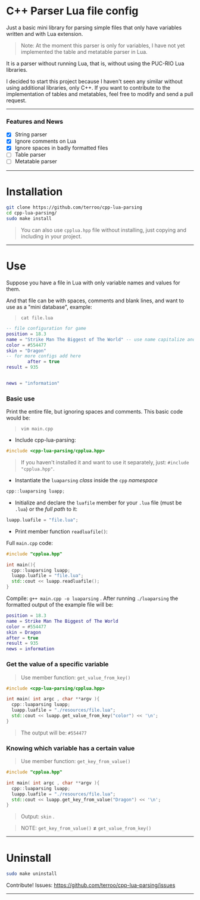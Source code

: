 # C++ Parser Lua file config
Just a basic mini library for parsing simple files that only have variables written and with Lua extension.

> Note: At the moment this parser is only for variables, I have not yet implemented the table and metatable parser in Lua.

It is a parser without running Lua, that is, without using the PUC-RIO Lua libraries.

I decided to start this project because I haven't seen any similar without using additional libraries, only C++. If you want to contribute to the implementation of tables and metatables, feel free to modify and send a pull request.

---

### Features and News
- [x] String parser
- [x] Ignore comments on Lua
- [x] Ignore spaces in badly formatted files
- [ ] Table parser
- [ ] Metatable parser

---

# Installation
```sh
git clone https://github.com/terroo/cpp-lua-parsing
cd cpp-lua-parsing/
sudo make install
```

> You can also use `cpplua.hpp` file without installing, just copying and including in your project.

---

# Use
Suppose you have a file in Lua with only variable names and values for them.

And that file can be with spaces, comments and blank lines, and want to use as a "mini database", example:

> `cat file.lua`

```lua
-- file configuration for game
position = 18.3
name = "Strike Man The Biggest of The World" -- use name capitalize and spaces
color = #554477
skin = "Dragon"
-- for more configs add here
        after = true
result = 935


news = "information"


```

### Basic use
Print the entire file, but ignoring spaces and comments. This basic code would be:

> `vim main.cpp`

- Include cpp-lua-parsing:
```cpp
#include <cpp-lua-parsing/cpplua.hpp>
```
> If you haven't installed it and want to use it separately, just: `#include "cpplua.hpp"`.

- Instantiate the `luaparsing` *class* inside the `cpp` *namespace*
```cpp
cpp::luaparsing luapp;
```
- Initialize and declare the `luafile` member for your `.lua` file (must be `.lua`) or the *full path* to it:
```cpp
luapp.luafile = "file.lua";
```
- Print member function `readluafile()`:

Full `main.cpp` code:
```cpp
#include "cpplua.hpp"

int main(){
  cpp::luaparsing luapp;
  luapp.luafile = "file.lua";
  std::cout << luapp.readluafile();
}
```

Compile: `g++ main.cpp -o luaparsing` . After running `./luaparsing` the formatted output of the example file will be:
```lua
position = 18.3
name = Strike Man The Biggest of The World 
color = #554477
skin = Dragon
after = true
result = 935
news = information
```

### Get the value of a specific variable
> Use member function: `get_value_from_key()`

```cpp
#include <cpp-lua-parsing/cpplua.hpp>

int main( int argc , char **argv ){
  cpp::luaparsing luapp;
  luapp.luafile = "./resources/file.lua";
  std::cout << luapp.get_value_from_key("color") << '\n';
}
```
> The output will be: `#554477`

### Knowing which variable has a certain value
> Use member function: `get_key_from_value()`

```cpp
#include "cpplua.hpp"

int main( int argc , char **argv ){
  cpp::luaparsing luapp;
  luapp.luafile = "./resources/file.lua";
  std::cout << luapp.get_key_from_value("Dragon") << '\n';
}
```
> Output: `skin` .

> NOTE: `get_key_from_value()` **≠** `get_value_from_key()`

---

# Uninstall
```sh
sudo make uninstall
```

Contribute! Issues: <https://github.com/terroo/cpp-lua-parsing/issues>

---
